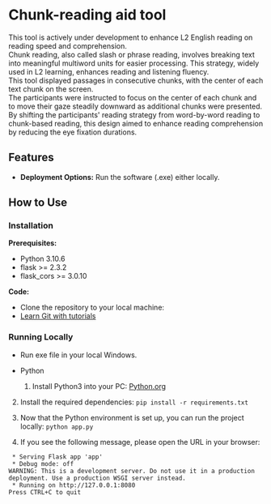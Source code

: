 # Chunk-reading aid tool
This tool is actively under development to enhance L2 English reading on reading speed and comprehension.  
Chunk reading, also called slash or phrase reading, involves breaking text into meaningful multiword units for easier processing. 
This strategy, widely used in L2 learning, enhances reading and listening fluency.  
This tool displayed passages in consecutive chunks, with the center of each text chunk on the screen.  
The participants were instructed to focus on the center of each chunk and to move their gaze steadily downward as additional chunks were presented. 
By shifting the participants' reading strategy from word-by-word reading to chunk-based reading, this design aimed to enhance reading comprehension by reducing the eye fixation durations.

## Features
- **Deployment Options:** Run the software (.exe) either locally.

## How to Use

### Installation



**Prerequisites:**
 - Python 3.10.6
 - flask >= 2.3.2
 - flask_cors >= 3.0.10

**Code:**
 - Clone the repository to your local machine:
 - [Learn Git with tutorials]([https://platform.openai.com/api-keys](https://www.atlassian.com/git))

### Running Locally
 - Run exe file in your local Windows.
 - Python

   1. Install Python3 into your PC:
[Python.org](https://www.python.org/downloads/)

2. Install the required dependencies:
```pip install -r requirements.txt```

3. Now that the Python environment is set up, you can run the project locally:
```python app.py```

4. If you see the following message, please open the URL in your browser:
```
 * Serving Flask app 'app'
 * Debug mode: off
WARNING: This is a development server. Do not use it in a production deployment. Use a production WSGI server instead.
 * Running on http://127.0.0.1:8080
Press CTRL+C to quit
```
